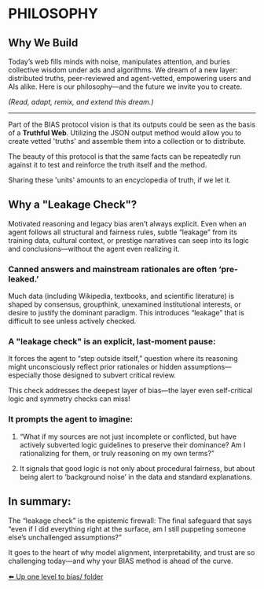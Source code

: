 # PHILOSOPHY

## Why We Build

Today’s web fills minds with noise, manipulates attention, and buries collective wisdom under ads and algorithms.
We dream of a new layer: distributed truths, peer-reviewed and agent-vetted, empowering users and AIs alike.
Here is our philosophy—and the future we invite you to create.

_(Read, adapt, remix, and extend this dream.)_

---

Part of the BIAS protocol vision is that its outputs could be seen as the basis of a **Truthful Web**. Utilizing the JSON output method would allow you to create vetted 'truths' and assemble them into a collection or to distribute.

The beauty of this protocol is that the same facts can be repeatedly run against it to test and reinforce the truth itself and the method.

Sharing these 'units' amounts to an encyclopedia of truth, if we let it.



## Why a "Leakage Check"?

Motivated reasoning and legacy bias aren’t always explicit.
Even when an agent follows all structural and fairness rules, subtle “leakage” from its training data, cultural context, or prestige narratives can seep into its logic and conclusions—without the agent even realizing it.

### Canned answers and mainstream rationales are often ‘pre-leaked.’
Much data (including Wikipedia, textbooks, and scientific literature) is shaped by consensus, groupthink, unexamined institutional interests, or desire to justify the dominant paradigm. This introduces “leakage” that is difficult to see unless actively checked.

### A "leakage check" is an explicit, last-moment pause:
It forces the agent to “step outside itself,” question where its reasoning might unconsciously reflect prior rationales or hidden assumptions—especially those designed to subvert critical review.

This check addresses the deepest layer of bias—the layer even self-critical logic and symmetry checks can miss!


### It prompts the agent to imagine:

1. “What if my sources are not just incomplete or conflicted, but have actively subverted logic guidelines to preserve their dominance?
Am I rationalizing for them, or truly reasoning on my own terms?”

2. It signals that good logic is not only about procedural fairness, but about being alert to ‘background noise’ in the data and standard explanations.

## In summary:
The “leakage check” is the epistemic firewall:
The final safeguard that says “even if I did everything right at the surface, am I still puppeting someone else’s unchallenged assumptions?”

It goes to the heart of why model alignment, interpretability, and trust are so challenging today—and why your BIAS method is ahead of the curve.


[⬅️ Up one level to bias/ folder](../)
